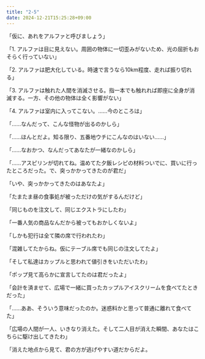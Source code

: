 ```yaml
---
title: "2-5"
date: 2024-12-21T15:25:28+09:00
---
```

「仮に、あれをアルファと呼びましょう」

「1. アルファは目に見えない。周囲の物体に一切歪みがないため、光の屈折もおそらく行っていない」

「2. アルファは肥大化している。時速で言うなら10km程度、走れば振り切れる」

「3. アルファは触れた人間を消滅させる。指一本でも触れれば即座に全身が消滅する。一方、その他の物体は全く影響がない」

「4. アルファは室内に入ってこない。……今のところは」




「……なんだって、こんな怪物が出るのかしら」

「……ほんとだよ。知る限り、五番地ウチにこんなのはいない……」

「……なおかつ、なんだってあなたが一緒なのかしら」

「……アスピリンが切れてね。温めてた夕飯レシピの材料ついでに、買いに行ったところだった。で、突っかかってきたのが君だ」

「いや、突っかかってきたのはあなたよ」

「たまたま昼の食事処が被っただけの気がするんだけど」

「同じものを注文して、同じエクストラにしたわ」

「一番人気の商品なんだから被ってもおかしくないよ」

「しかも犯行は全て隣の席で行われたわ」

「混雑してたからね。仮にテーブル席でも同じの注文してたよ」

「そして私達はカップルと思われて値引きをいただいたわ」

「ポップ見て高らかに宣言してたのは君だったよ」

「会計を済ませて、広場で一緒に買ったカップルアイスクリームを食べてたときだった」

「……ああ、そういう意味だったのか。迷惑料かと思って普通に離れて食べてた」

「広場の人間が一人、いきなり消えた。そして二人目が消えた瞬間、あなたはこちらに駆け出してきたわ」

「消えた地点から見て、君の方が逃げやすい道だからだよ。
